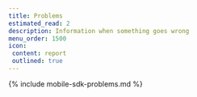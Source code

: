 ```yaml
---
title: Problems
estimated_read: 2
description: Information when something goes wrong
menu_order: 1500
icon:
 content: report
 outlined: true
---
```


{% include mobile-sdk-problems.md %}

